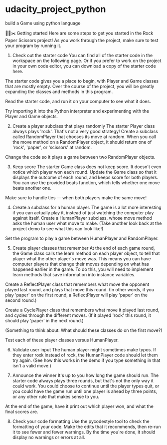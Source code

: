 # udacity_project_python
build a Game using python language 


🌋📄✂️ Getting started
Here are some steps to get you started in the Rock Paper Scissors project! As you work through the project, make sure to test your program by running it.

1. Check out the starter code
You can find all of the starter code in the workspace on the following page. Or if you prefer to work on the project in your own code editor, you can download a copy of the starter code here.

The starter code gives you a place to begin, with Player and Game classes that are mostly empty. Over the course of the project, you will be greatly expanding the classes and methods in this program.

Read the starter code, and run it on your computer to see what it does.

Try importing it into the Python interpreter and experimenting with the Player and Game objects.

2. Create a player subclass that plays randomly
The starter Player class always plays 'rock'. That's not a very good strategy! Create a subclass called RandomPlayer that chooses its move at random. When you call the move method on a RandomPlayer object, it should return one of 'rock', 'paper', or 'scissors' at random.

Change the code so it plays a game between two RandomPlayer objects.

3. Keep score
The starter Game class does not keep score. It doesn't even notice which player won each round. Update the Game class so that it displays the outcome of each round, and keeps score for both players. You can use the provided beats function, which tells whether one move beats another one.

Make sure to handle ties — when both players make the same move!

4. Create a subclass for a human player.
The game is a lot more interesting if you can actually play it, instead of just watching the computer play against itself. Create a HumanPlayer subclass, whose move method asks the human user what move to make. (Take another look back at the project demo to see what this can look like!)

Set the program to play a game between HumanPlayer and RandomPlayer.

5. Create player classes that remember
At the end of each game round, the Game class calls the learn method on each player object, to tell that player what the other player's move was. This means you can have computer players that change their moves depending on what has happened earlier in the game. To do this, you will need to implement learn methods that save information into instance variables.

Create a ReflectPlayer class that remembers what move the opponent played last round, and plays that move this round. (In other words, if you play 'paper' on the first round, a ReflectPlayer will play 'paper' on the second round.)

Create a CyclePlayer class that remembers what move it played last round, and cycles through the different moves. (If it played 'rock' this round, it should play 'paper' in the next round.)

(Something to think about: What should these classes do on the first move?)

Test each of these player classes versus HumanPlayer.

6. Validate user input
The human player might sometimes make typos. If they enter roxk instead of rock, the HumanPlayer code should let them try again. (See how this works in the demo if you type something in that isn't a valid move.)

7. Announce the winner
It's up to you how long the game should run. The starter code always plays three rounds, but that's not the only way it could work. You could choose to continue until the player types quit, or you could have the game run until one player is ahead by three points, or any other rule that makes sense to you.

At the end of the game, have it print out which player won, and what the final scores are.

8. Check your code formatting
Use the pycodestyle tool to check the formatting of your code. Make the edits that it recommends, then re-run it to see fewer and fewer warnings. By the time you're done, it should display no warnings or errors at all.
